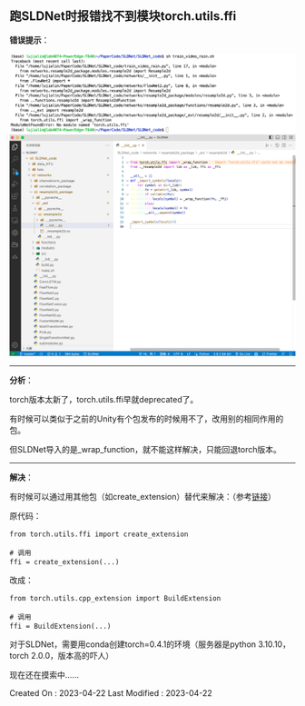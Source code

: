 ## 跑SLDNet时报错找不到模块torch.utils.ffi


**错误提示**：

![](img/找不到模块torch.utils.ffi.png)
![](img/找不到模块torch.utils.ffi-2.png)

---

**分析**：

torch版本太新了，torch.utils.ffi早就deprecated了。

有时候可以类似于之前的Unity有个包发布的时候用不了，改用别的相同作用的包。

但SLDNet导入的是_wrap_function，就不能这样解决，只能回退torch版本。

---

**解决**：

有时候可以通过用其他包（如create_extension）替代来解决：（参考[链接](https://blog.csdn.net/ShuqiaoS/article/details/88420326)）

原代码：

```
from torch.utils.ffi import create_extension

# 调用
ffi = create_extension(...)
```

改成：

```
from torch.utils.cpp_extension import BuildExtension

# 调用
ffi = BuildExtension(...)
```

对于SLDNet，需要用conda创建torch=0.4.1的环境（服务器是python 3.10.10，torch 2.0.0，版本高的吓人）

现在还在摸索中......



Created On : 2023-04-22
Last Modified : 2023-04-22